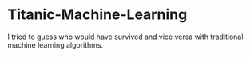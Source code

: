 # Titanic-Machine-Learning
I tried to guess who would have survived and vice versa with traditional machine learning algorithms.
